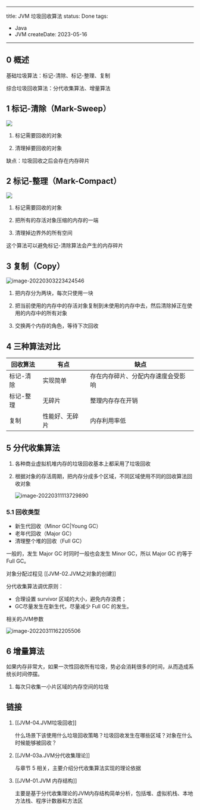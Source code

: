 
---
title: JVM 垃圾回收算法
status: Done
tags:
  - Java
  - JVM
createDate: 2023-05-16
---

## 0 概述

基础垃圾算法：标记-清除、标记-整理、复制

综合垃圾回收算法：分代收集算法、增量算法

## 1 标记-清除（Mark-Sweep）

![](https://img-blog.csdnimg.cn/img_convert/750ff54cb4d2725752549d96dd8a23de.png)

1. 标记需要回收的对象

2. 清理掉要回收的对象

缺点：垃圾回收之后会存在内存碎片

## 2 标记-整理（Mark-Compact）

![](https://img-blog.csdnimg.cn/img_convert/277972df0c697f74e9089b9e4f640c43.png)

1. 标记需要回收的对象

2. 把所有的存活对象压缩的内存的一端
3. 清理掉边界外的所有空间

这个算法可以避免标记-清除算法会产生的内存碎片

## 3 复制（Copy）

![image-20220303223424546](https://img-blog.csdnimg.cn/img_convert/eba4dd0884ba24cba87b5a47c2c2e199.png)

1. 把内存分为两块，每次只使用一块

2. 把当前使用的内存中的存活对象复制到未使用的内存中去，然后清除掉正在使用的内存中的所有对象
3. 交换两个内存的角色，等待下次回收

## 4 三种算法对比

| 回收算法  | 有点           | 缺点                               |
| --------- | -------------- | ---------------------------------- |
| 标记-清除 | 实现简单       | 存在内存碎片、分配内存速度会受影响 |
| 标记-整理 | 无碎片         | 整理内存存在开销                   |
| 复制      | 性能好、无碎片 | 内存利用率低                       |

 ## 5 分代收集算法

1. 各种商业虚拟机堆内存的垃圾回收基本上都采用了垃圾回收

2. 根据对象的存活周期，把内存分成多个区域，不同区域使用不同的回收算法回收对象

   ![image-20220311113729890](https://img-blog.csdnimg.cn/img_convert/badf9dcd440e27e4c4e8ccbd129d13ca.png)

### 5.1 回收类型

- 新生代回收（Minor GC|Young GC）
- 老年代回收（Major GC）
- 清理整个堆的回收（Full GC）

一般的，发生 Major GC 时同时一般也会发生 Minor GC，所以 Major GC 约等于 Full GC。

对象分配过程见 [[JVM-02.JVM之对象的创建]]

分代收集算法调优原则：

- 合理设置 survivor 区域的大小，避免内存浪费；
- GC尽量发生在新生代，尽量减少 Full GC 的发生。

相关的JVM参数

![image-20220311162205506](https://img-blog.csdnimg.cn/img_convert/7e247837412fde49e40f66a30e90009c.png)

## 6 增量算法

如果内存非常大，如果一次性回收所有垃圾，势必会消耗很多的时间，从而造成系统长时间停摆。

1. 每次只收集一小片区域的内存空间的垃圾

## 链接

1. [[JVM-04.JVM垃圾回收]]

   什么场景下该使用什么垃圾回收策略？垃圾回收发生在哪些区域？对象在什么时候能够被回收？

2. [[JVM-03a.JVM分代收集理论]]

   与章节 5 相关，主要介绍分代收集算法实现的理论依据

3. [[JVM-01.JVM 内存结构]]

   主要是基于分代收集理论的JVM内存结构简单分析，包括堆、虚拟机栈、本地方法栈、程序计数器和方法区